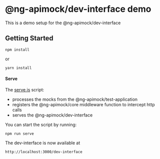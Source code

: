 # @ng-apimock/dev-interface demo
This is a demo setup for the @ng-apimock/dev-interface

## Getting Started
```shell
npm install
```

or 
```shell
yarn install
```

#### Serve
The [serve.js](https://raw.githubusercontent.com/ng-apimock/demo/master/dev-interface/serve.js) script:
 - processes the mocks from the @ng-apimock/test-application
 - registers the @ng-apimock/core middleware function to intercept http calls
 - serves the @ng-apimock/dev-interface
 
You can start the script by running: 
```shell
npm run serve
```

The dev-interface is now available at 
```
http://localhost:3000/dev-interface
```
